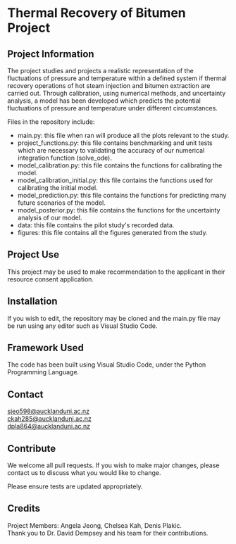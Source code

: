 
# Thermal Recovery of Bitumen Project

## Project Information

The project studies and projects a realistic representation of the fluctuations of pressure and temperature within a defined system if thermal recovery operations of hot steam injection and bitumen extraction are carried out. Through calibration, using numerical methods, and uncertainty analysis, a model has been developed which predicts the potential fluctuations of pressure and temperature under different circumstances.

Files in the repository include:  

* main.py: this file when ran will produce all the plots relevant to the study. 
* project_functions.py: this file contains benchmarking and unit tests which are necessary to validating the accuracy of our numerical integration function (solve_ode).  
* model_calibration.py: this file contains the functions for calibrating the model.  
* model_calibration_initial.py: this file contains the functions used for calibrating the initial model.
* model_prediction.py: this file contains the functions for predicting many future scenarios of the model.  
* model_posterior.py: this file contains the functions for the uncertainty analysis of our model.  
* data: this file contains the pilot study's recorded data.
* figures: this file contains all the figures generated from the study.

## Project Use

This project may be used to make recommendation to the applicant in their resource consent application.

## Installation

If you wish to edit, the repository may be cloned and the main.py file may be run using any editor such as Visual Studio Code. 

## Framework Used

The code has been built using Visual Studio Code, under the Python Programming Language.

## Contact

<sjeo598@aucklanduni.ac.nz>  
<ckah285@aucklanduni.ac.nz>  
<dpla864@aucklanduni.ac.nz>

## Contribute

We welcome all pull requests. If you wish to make major changes, please contact us to discuss what you would like to change.

Please ensure tests are updated appropriately.

## Credits

Project Members: Angela Jeong, Chelsea Kah, Denis Plakic.  
Thank you to Dr. David Dempsey and his team for their contributions.


